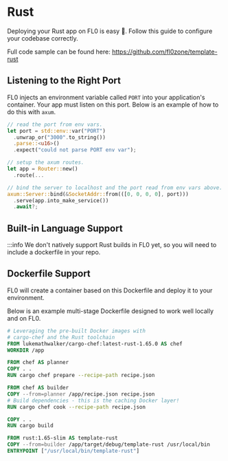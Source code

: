 ---
---

# Rust

Deploying your Rust app on FL0 is easy 🦀. Follow this guide to configure your codebase correctly.

Full code sample can be found here: https://github.com/fl0zone/template-rust

## Listening to the Right Port

FL0 injects an environment variable called `PORT` into your application's container. Your app must listen on this port. Below is an example of how to do this with `axum`.

```rust title=src/main.rs
// read the port from env vars.
let port = std::env::var("PORT")
  .unwrap_or("3000".to_string())
  .parse::<u16>()
  .expect("could not parse PORT env var");

// setup the axum routes.
let app = Router::new()
  .route(...

// bind the server to localhost and the port read from env vars above.
axum::Server::bind(&SocketAddr::from(([0, 0, 0, 0], port)))
  .serve(app.into_make_service())
  .await?;

```

## Built-in Language Support

:::info We don't natively support Rust builds in FL0 yet, so you will need to include a dockerfile in your repo.

## Dockerfile Support

FL0 will create a container based on this Dockerfile and deploy it to your environment.

Below is an example multi-stage Dockerfile designed to work well locally and on FL0.

```dockerfile title=Dockerfile
# Leveraging the pre-built Docker images with 
# cargo-chef and the Rust toolchain
FROM lukemathwalker/cargo-chef:latest-rust-1.65.0 AS chef
WORKDIR /app

FROM chef AS planner
COPY . .
RUN cargo chef prepare --recipe-path recipe.json

FROM chef AS builder
COPY --from=planner /app/recipe.json recipe.json
# Build dependencies - this is the caching Docker layer!
RUN cargo chef cook --recipe-path recipe.json

COPY . .
RUN cargo build 

FROM rust:1.65-slim AS template-rust
COPY --from=builder /app/target/debug/template-rust /usr/local/bin
ENTRYPOINT ["/usr/local/bin/template-rust"]
```
